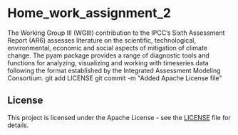 # Home_work_assignment_2
The Working Group III (WGIII) contribution to the IPCC’s Sixth Assessment Report (AR6) assesses literature on the scientific, technological,
environmental, economic and social aspects of mitigation of climate change.
The pyam package provides a range of diagnostic tools and functions for analyzing, visualizing and working with timeseries data following the format established by the Integrated Assessment Modeling Consortium.
git add LICENSE
git commit -m "Added Apache License file"
## License

This project is licensed under the Apache License - see the [LICENSE](./LICENSE) file for details.
